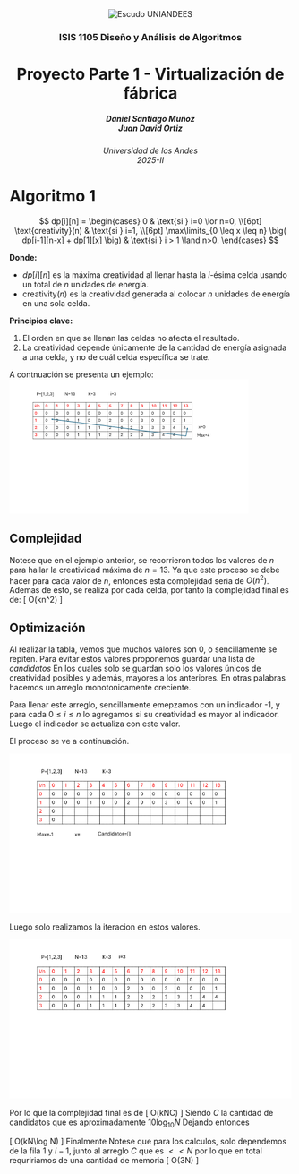 <div align="center">
<picture>
    <source srcset="https://upload.wikimedia.org/wikipedia/commons/thumb/4/47/University_of_Los_Andes_logo.svg/" media="(prefers-color-scheme: dark)">
    <source srcset="https://upload.wikimedia.org/wikipedia/commons/thumb/4/47/University_of_Los_Andes_logo.svg/" media="(prefers-color-scheme: light)">
    <img src="https://upload.wikimedia.org/wikipedia/commons/thumb/4/47/University_of_Los_Andes_logo.svg/1726px-University_of_Los_Andes_logo.svg.png" alt="Escudo UNIANDEES" width="350px">
</picture>

<h3>ISIS 1105 Diseño y Análisis de Algoritmos</h3>

<h1>Proyecto Parte 1 - Virtualización de fábrica</h1>

<h5>Daniel Santiago Muñoz<br>
    Juan David Ortiz<br>

<h6>Universidad de los Andes<br>
    2025-II</h6>
</div>

# Algoritmo 1 
$$
dp[i][n] =
\begin{cases}
0 & \text{si } i=0 \lor n=0, \\[6pt]
\text{creativity}(n) & \text{si } i=1, \\[6pt]
\max\limits_{0 \leq x \leq n} \big( dp[i-1][n-x] + dp[1][x] \big) & \text{si } i > 1 \land n>0.
\end{cases}
$$

**Donde:**

- $dp[i][n]$ es la máxima creatividad al llenar hasta la $i$-ésima celda usando un total de $n$ unidades de energía.  
- $\text{creativity}(n)$ es la creatividad generada al colocar $n$ unidades de energía en una sola celda.  

**Principios clave:**
1. El orden en que se llenan las celdas no afecta el resultado.  
2. La creatividad depende únicamente de la cantidad de energía asignada a una celda, y no de cuál celda específica se trate.

A contnuación se presenta un ejemplo:
![Animación](assets/algoritmo1.gif)

## Complejidad
Notese que en el ejemplo anterior, se recorrieron todos los valores de $n$ para hallar la creatividad máxima de $n=13$. Ya que este proceso se debe hacer para cada valor de $n$, entonces esta complejidad seria de $O(n^2)$. Ademas de esto, se realiza por cada celda, por tanto la complejidad final es de:
\[
O(kn^2)
\]
## Optimización
Al realizar la tabla, vemos que muchos valores son 0, o sencillamente se repiten. Para evitar estos valores proponemos guardar una lista de _candidatos_ En los cuales solo se guardan solo los valores únicos de creatividad posibles y además, mayores a los anteriores. En otras palabras hacemos un arreglo monotonicamente creciente.

Para llenar este arreglo, sencillamente emepzamos con un indicador -1, y para cada $0 \le i\le n$ lo agregamos si su creatividad es mayor al indicador. Luego el indicador se actualiza con este valor.

El proceso se ve a continuación.

![Animación](assets/candidatos.gif)

Luego solo realizamos la iteracion en estos valores.

![Animación](assets/algoritmo1O.gif)

Por lo que la complejidad final es de
\[
    O(kNC)
\]
Siendo $C$ la cantidad de candidatos que es aproximadamente $10\log_{10}{N}$
Dejando entonces

\[
    O(kN\log N)
\]
Finalmente Notese que para los calculos, solo dependemos de la fila $1$ y $i-1$, junto al arreglo $C$ que es $<< N$ por lo que en total requririamos de una cantidad de memoria
\[
O(3N)
\]
